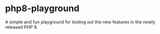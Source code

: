 # php8-playground
A simple and fun playground for testing out the new features in the newly released PHP 8.
